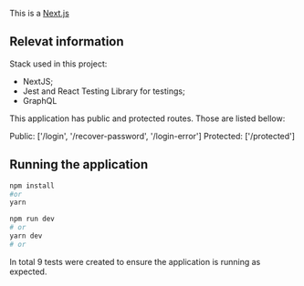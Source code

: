 This is a [Next.js](https://nextjs.org/)

## Relevat information

Stack used in this project:

- NextJS;
- Jest and React Testing Library for testings;
- GraphQL

This application has public and protected routes. Those are listed bellow:

Public: ['/login', '/recover-password', '/login-error']
Protected: ['/protected']

## Running the application

```bash
npm install
#or
yarn

npm run dev
# or
yarn dev
# or
```

In total 9 tests were created to ensure the application is running as expected.
